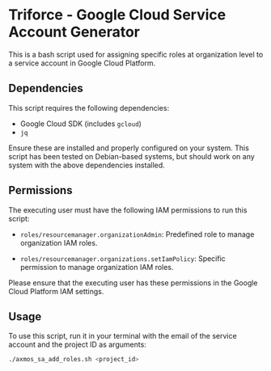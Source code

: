 # Triforce - Google Cloud Service Account Generator

This is a bash script used for assigning specific roles at organization level to a service account in Google Cloud Platform.

## Dependencies

This script requires the following dependencies:

- Google Cloud SDK (includes `gcloud`)
- `jq`

Ensure these are installed and properly configured on your system. This script has been tested on Debian-based systems, but should work on any system with the above dependencies installed.

## Permissions

The executing user must have the following IAM permissions to run this script:


- `roles/resourcemanager.organizationAdmin`:  Predefined role to manage organization IAM roles.

- `roles/resourcemanager.organizations.setIamPolicy`: Specific permission to manage organization IAM roles.

Please ensure that the executing user has these permissions in the Google Cloud Platform IAM settings.

## Usage

To use this script, run it in your terminal with the email of the service account and the project ID as arguments:

```bash
./axmos_sa_add_roles.sh <project_id>
```
